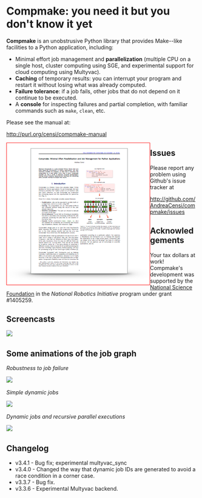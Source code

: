 Compmake: you need it but you don't know it yet
===============================================

**Compmake** is an unobstrusive Python library that provides 
Make--like facilities to a Python application, including:

- Minimal effort job management and **parallelization** 
(multiple CPU on a single host, cluster computing using SGE, 
and experimental support for cloud computing using Multyvac).
- **Caching** of temporary results: you can interrupt your program 
and restart it without losing what was already computed.
- **Failure tolerance**: if a job fails, other jobs that do
not depend on it continue to be executed.
- A **console** for inspecting failures and partial completion,
with familiar commands such as ``make``, ``clean``, etc.

Please see the manual at:

http://purl.org/censi/compmake-manual

<a style="display: block; float: left" href="http://purl.org/censi/compmake-manual">
    <img style="float: left; border: solid 1px red" src="docs/source/my_static/2015-compmake-v3.png"/>
</a>




Issues
------

Please report any problem using Github's issue tracker at

   http://github.com/AndreaCensi/compmake/issues


Acknowledgements
----------------

Your tax dollars at work! Compmake's development was supported 
by the [National Science Foundation](http://www.nsf.gov/)
in the *National Robotics Initiative* program under grant #1405259.


Screencasts
---------------------------------

<a href="https://vimeo.com/110090252">
    <img style="width: 300px" src="http://censi.mit.edu/pub/research/201410-compmake-animations/demo2-screenshot.png"/>
</a>


Some animations of the job graph
---------------------------------

*Robustness to job failure*

<img src="http://purl.org/censi/research/201410-compmake-animations/anim-fail-make-function.gif"/>

*Simple dynamic jobs*

<img src="http://purl.org/censi/research/201410-compmake-animations/anim-dynamic-make-function.gif"/>

*Dynamic jobs and recursive parallel executions*

<img src="http://purl.org/censi/research/201410-compmake-animations/anim-recursion-parmake16-none.gif"/>



Changelog
---------

* v3.4.1 - Bug fix; experimental multyvac_sync
* v3.4.0 - Changed the way that dynamic job IDs are generated 
           to avoid a race condition in a corner case.
* v3.3.7 - Bug fix.
* v3.3.6 - Experimental Multyvac backend.


